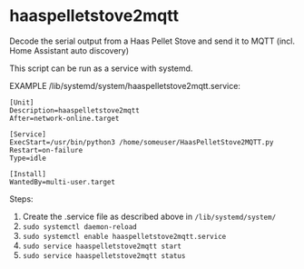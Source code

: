 # haaspelletstove2mqtt
Decode the serial output from a Haas Pellet Stove and send it to MQTT (incl. Home Assistant auto discovery)

This script can be run as a service with systemd.

EXAMPLE /lib/systemd/system/haaspelletstove2mqtt.service:

    [Unit]
    Description=haaspelletstove2mqtt
    After=network-online.target

    [Service]
    ExecStart=/usr/bin/python3 /home/someuser/HaasPelletStove2MQTT.py
    Restart=on-failure
    Type=idle

    [Install]
    WantedBy=multi-user.target


Steps:

  1. Create the .service file as described above in `/lib/systemd/system/`
  2. `sudo systemctl daemon-reload`
  3. `sudo systemctl enable haaspelletstove2mqtt.service`
  4. `sudo service haaspelletstove2mqtt start`
  5. `sudo service haaspelletstove2mqtt status`
